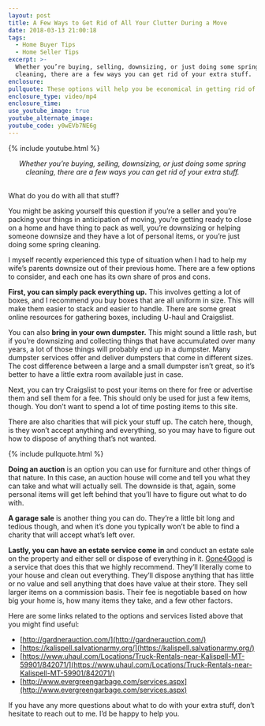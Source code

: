 ```yaml
---
layout: post
title: A Few Ways to Get Rid of All Your Clutter During a Move
date: 2018-03-13 21:00:18
tags:
  - Home Buyer Tips
  - Home Seller Tips
excerpt: >-
  Whether you’re buying, selling, downsizing, or just doing some spring
  cleaning, there are a few ways you can get rid of your extra stuff.
enclosure:
pullquote: These options will help you be economical in getting rid of your extra stuff.
enclosure_type: video/mp4
enclosure_time:
use_youtube_image: true
youtube_alternate_image:
youtube_code: y0wEVb7NE6g
---
```


{% include youtube.html %}

<center><em>Whether you&rsquo;re buying, selling, downsizing, or just doing some spring cleaning, there are a few ways you can get rid of your extra stuff.</em></center>

<center>&nbsp;</center>

What do you do with all that stuff?

You might be asking yourself this question if you’re a seller and you’re packing your things in anticipation of moving, you’re getting ready to close on a home and have thing to pack as well, you’re downsizing or helping someone downsize and they have a lot of personal items, or you’re just doing some spring cleaning. &nbsp;

I myself recently experienced this type of situation when I had to help my wife’s parents downsize out of their previous home. There are a few options to consider, and each one has its own share of pros and cons.&nbsp;

**First, you can simply pack everything up.** This involves getting a lot of boxes, and I recommend you buy boxes that are all uniform in size. This will make them easier to stack and easier to handle. There are some great online resources for gathering boxes, including U-haul and Craigslist.&nbsp;

You can also&nbsp;**bring in your own dumpster.** This might sound a little rash, but if you’re downsizing and collecting things that have accumulated over many years, a lot of those things will probably end up in a dumpster. Many dumpster services offer and deliver dumpsters that come in different sizes. The cost difference between a large and a small dumpster isn’t great, so it’s better to have a little extra room available just in case.&nbsp;

Next, you can try Craigslist to post your items on there for free or advertise them and sell them for a fee. This should only be used for just a few items, though. You don’t want to spend a lot of time posting items to this site.&nbsp;

There are also charities that will pick your stuff up. The catch here, though, is they won’t accept anything and everything, so you may have to figure out how to dispose of anything that’s not wanted.

{% include pullquote.html %}

**Doing an auction** is an option you can use for furniture and other things of that nature. In this case, an auction house will come and tell you what they can take and what will actually sell. The downside is that, again, some personal items will get left behind that you’ll have to figure out what to do with.&nbsp;

**A garage sale** is another thing you can do. They’re a little bit long and tedious though, and when it’s done you typically won’t be able to find a charity that will accept what’s left over.&nbsp;

**Lastly, you can have an estate service come in** and conduct an estate sale on the property and either sell or dispose of everything in it. [Gone4Good](https://www.gone4good.com/)&nbsp;is a service that does this that we highly recommend. They’ll literally come to your house and clean out everything. They’ll dispose anything that has little or no value and sell anything that does have value at their store. They sell larger items on a commission basis. Their fee is negotiable based on how big your home is, how many items they take, and a few other factors.&nbsp;

Here are some links related to the options and services listed above that you might find useful:

* [http://gardnerauction.com/](http://gardnerauction.com/)
* [https://kalispell.salvationarmy.org/](https://kalispell.salvationarmy.org/)
* [https://www.uhaul.com/Locations/Truck-Rentals-near-Kalispell-MT-59901/842071/](https://www.uhaul.com/Locations/Truck-Rentals-near-Kalispell-MT-59901/842071/)
* [http://www.evergreengarbage.com/services.aspx](http://www.evergreengarbage.com/services.aspx)

If you have any more questions about what to do with your extra stuff, don’t hesitate to reach out to me. I’d be happy to help you.<br>&nbsp;